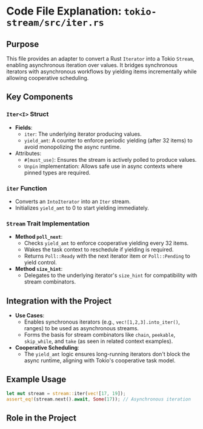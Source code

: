 # Code File Explanation: `tokio-stream/src/iter.rs`

## Purpose
This file provides an adapter to convert a Rust `Iterator` into a Tokio `Stream`, enabling asynchronous iteration over values. It bridges synchronous iterators with asynchronous workflows by yielding items incrementally while allowing cooperative scheduling.

## Key Components

### `Iter<I>` Struct
- **Fields**:
  - `iter`: The underlying iterator producing values.
  - `yield_amt`: A counter to enforce periodic yielding (after 32 items) to avoid monopolizing the async runtime.
- Attributes:
  - `#[must_use]`: Ensures the stream is actively polled to produce values.
  - `Unpin` implementation: Allows safe use in async contexts where pinned types are required.

### `iter` Function
- Converts an `IntoIterator` into an `Iter` stream.
- Initializes `yield_amt` to 0 to start yielding immediately.

### `Stream` Trait Implementation
- **Method `poll_next`**:
  - Checks `yield_amt` to enforce cooperative yielding every 32 items.
  - Wakes the task context to reschedule if yielding is required.
  - Returns `Poll::Ready` with the next iterator item or `Poll::Pending` to yield control.
- **Method `size_hint`**:
  - Delegates to the underlying iterator's `size_hint` for compatibility with stream combinators.

## Integration with the Project
- **Use Cases**:
  - Enables synchronous iterators (e.g., `vec![1,2,3].into_iter()`, ranges) to be used as asynchronous streams.
  - Forms the basis for stream combinators like `chain`, `peekable`, `skip_while`, and `take` (as seen in related context examples).
- **Cooperative Scheduling**:
  - The `yield_amt` logic ensures long-running iterators don't block the async runtime, aligning with Tokio's cooperative task model.

## Example Usage
```rust
let mut stream = stream::iter(vec![17, 19]);
assert_eq!(stream.next().await, Some(17)); // Asynchronous iteration
```

## Role in the Project